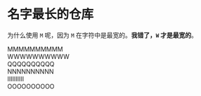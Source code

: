 # 名字最长的仓库

为什么使用 `M` 呢，<dev>因为 `M` 在字符中是最宽的</dev>。**我错了，`W` 才是最宽的**。

MMMMMMMMMM  
WWWWWWWWWW  
QQQQQQQQQQ  
NNNNNNNNNN  
IIIIIIIIII  
OOOOOOOOOO

